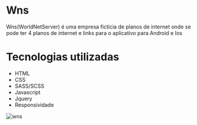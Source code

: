 # Wns
Wns(WorldNetServer) é uma empresa ficticia de planos de internet onde se pode ter 4 planos de internet e links para o aplicativo para Android e Ios
# Tecnologias utilizadas
- HTML
- CSS
- SASS/SCSS
- Javascript
- Jquery
- Responsividade

![wns](https://user-images.githubusercontent.com/127824847/226156364-0b45a643-20f6-4909-b8d8-a9dab574f095.png)
